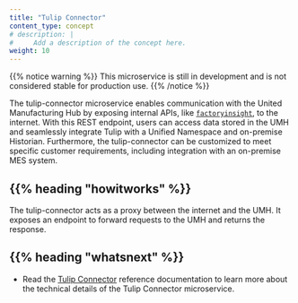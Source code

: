 ```yaml
---
title: "Tulip Connector"
content_type: concept
# description: |
#     Add a description of the concept here.
weight: 10
---
```


<!-- overview -->

{{% notice warning %}}
This microservice is still in development and is not considered stable for production use.
{{% /notice %}}

The tulip-connector microservice enables communication with the United
Manufacturing Hub by exposing internal APIs, like
[`factoryinsight`](/docs/architecture/microservices/core/factoryinsight), to the
internet. With this REST endpoint, users can access data stored in the UMH and
seamlessly integrate Tulip with a Unified Namespace and on-premise Historian.
Furthermore, the tulip-connector can be customized to meet specific customer
requirements, including integration with an on-premise MES system.

<!-- body -->

## {{% heading "howitworks" %}}

The tulip-connector acts as a proxy between the internet and the UMH. It
exposes an endpoint to forward requests to the UMH and returns the response.

<!-- Optional section; add links to information related to this topic. -->

## {{% heading "whatsnext" %}}

- Read the [Tulip Connector](/docs/reference/microservices/tulip-connector/) reference
  documentation to learn more about the technical details of the Tulip Connector
  microservice.
